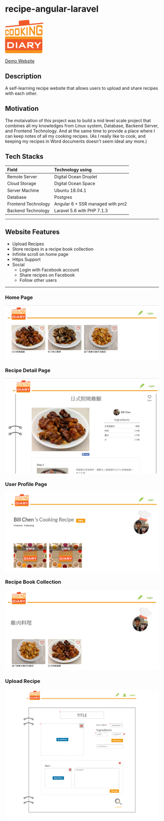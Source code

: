 # recipe-angular-laravel

![Cooking Diary](./img/logo.png)

[Demo Website](https://cooking-diary.com/)

## Description

A self-learning recipe website that allows users to upload and share recipes with each other.

## Motivation

The motaivation of this project was to build a mid level scale project that combines all my knowledges from Linux system, Database, Backend Server, and Frontend Technology. And at the same time to provide a place where I can keep notes of all my cooking recipes. (As I really like to cook, and keeping my recipes in Word documents doesn't seem ideal any more.)

## Tech Stacks

| Field               | Technology using                       |
| :------------------ | :------------------------------------- |
| Remote Server       | Digital Ocean Droplet                  |
| Cloud Storage       | Digital Ocean Space                    |
| Server Machine      | Ubuntu 18.04.1                         |
| Database            | Postgres                               |
| Frontend Technology | Angular 6 + SSR managed with pm2       |
| Backend Technology  | Laravel 5.6 with PHP 7.1.3             |

---

## Website Features

* Upload Recipes
* Store recipes in a recipe book collection
* Infinite scroll on home page
* Https Support
* Social
    * Login with Facebook account
    * Share recipes on Facebook
    * Follow other users

---

### Home Page

![Home Page](img/homepage.PNG)

### Recipe Detail Page

![Recipe Detail](img/recipe_detail.PNG)

### User Profile Page

![User Profile Page](img/profile.PNG)

### Recipe Book Collection

![Recipe Book Collection](img/recipe_book.PNG)

### Upload Recipe

![Upload Recipe](img/upload_recipe.png)
